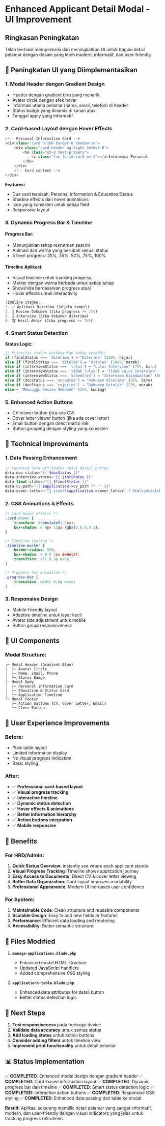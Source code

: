 # Enhanced Applicant Detail Modal - UI Improvement

## Ringkasan Peningkatan

Telah berhasil memperbaiki dan meningkatkan UI untuk bagian detail pelamar dengan desain yang lebih modern, informatif, dan user-friendly.

## 🎨 **Peningkatan UI yang Diimplementasikan**

### 1. **Modal Header dengan Gradient Design**
- Header dengan gradient biru yang menarik
- Avatar circle dengan efek hover
- Informasi utama pelamar (nama, email, telefon) di header
- Status badge yang dinamis di kanan atas
- Tanggal apply yang informatif

### 2. **Card-based Layout dengan Hover Effects**
```php
<!-- Personal Information Card -->
<div class="card h-100 border-0 shadow-sm">
    <div class="card-header bg-light border-0">
        <h6 class="mb-0 text-primary">
            <i class="fas fa-id-card me-2"></i>Informasi Personal
        </h6>
    </div>
    <!-- Card content -->
</div>
```

**Features:**
- Dua card terpisah: Personal Information & Education/Status
- Shadow effects dan hover animations
- Icon yang konsisten untuk setiap field
- Responsive layout

### 3. **Dynamic Progress Bar & Timeline**

#### Progress Bar:
- Menunjukkan tahap rekrutmen saat ini
- Animasi dan warna yang berubah sesuai status
- 5 level progress: 25%, 35%, 50%, 75%, 100%

#### Timeline Aplikasi:
- Visual timeline untuk tracking progress
- Marker dengan warna berbeda untuk setiap tahap
- Show/hide berdasarkan progress atual
- Hover effects untuk interactivity

```php
Timeline Stages:
1. ✅ Aplikasi Diterima (Selalu tampil)
2. 📄 Review Dokumen (Jika progress >= 25%)
3. 🎤 Interview (Jika dokumen diterima)
4. 🏆 Hasil Akhir (Jika progress >= 75%)
```

### 4. **Smart Status Detection**

**Status Logic:**
```javascript
// Prioritas status berdasarkan tahap terakhir
if (finalStatus === 'diterima') → "Diterima" (100%, hijau)
else if (finalStatus === 'ditolak') → "Ditolak" (100%, merah)
else if (interviewStatus === 'lulus') → "Lulus Interview" (75%, biru)
else if (interviewStatus === 'tidak_lulus') → "Tidak Lulus Interview" (50%, merah)
else if (interviewStatus === 'scheduled') → "Interview Dijadwalkan" (50%, biru)
else if (docStatus === 'accepted') → "Dokumen Diterima" (35%, biru)
else if (docStatus === 'rejected') → "Dokumen Ditolak" (25%, merah)
else → "Menunggu Review Dokumen" (25%, kuning)
```

### 5. **Enhanced Action Buttons**
- CV viewer button (jika ada CV)
- Cover letter viewer button (jika ada cover letter)
- Email button dengan direct mailto link
- Button grouping dengan styling yang konsisten

## 🔧 **Technical Improvements**

### 1. **Data Passing Enhancement**
```php
// Enhanced data attributes untuk detail button
data-doc-status="{{ $docStatus }}"
data-interview-status="{{ $intStatus }}"
data-final-status="{{ $finalStatus }}"
data-cv-path="{{ $application->cv_path ?? '' }}"
data-cover-letter="{{ isset($application->cover_letter) ? htmlspecialchars($application->cover_letter, ENT_QUOTES, 'UTF-8') : '' }}"
```

### 2. **CSS Animations & Effects**
```css
/* Card hover effects */
.card:hover {
    transform: translateY(-2px);
    box-shadow: 0 4px 15px rgba(0,0,0,0.1);
}

/* Timeline styling */
.timeline-marker {
    border-radius: 50%;
    box-shadow: 0 0 0 2px #e9ecef;
    transition: all 0.3s ease;
}

/* Progress bar animation */
.progress-bar {
    transition: width 0.6s ease;
}
```

### 3. **Responsive Design**
- Mobile-friendly layout
- Adaptive timeline untuk layar kecil
- Avatar size adjustment untuk mobile
- Button group responsiveness

## 📱 **UI Components**

### Modal Structure:
```
┌─ Modal Header (Gradient Blue)
│  ├─ Avatar Circle
│  ├─ Name, Email, Phone
│  └─ Status Badge
├─ Modal Body
│  ├─ Personal Information Card
│  ├─ Education & Status Card
│  └─ Application Timeline
└─ Modal Footer
   ├─ Action Buttons (CV, Cover Letter, Email)
   └─ Close Button
```

## 🎯 **User Experience Improvements**

### Before:
- Plain table layout
- Limited information display
- No visual progress indication
- Basic styling

### After:
- ✅ **Professional card-based layout**
- ✅ **Visual progress tracking**
- ✅ **Interactive timeline**
- ✅ **Dynamic status detection**
- ✅ **Hover effects & animations**
- ✅ **Better information hierarchy**
- ✅ **Action buttons integration**
- ✅ **Mobile responsive**

## 🚀 **Benefits**

### For HRD/Admin:
1. **Quick Status Overview**: Instantly see where each applicant stands
2. **Visual Progress Tracking**: Timeline shows application journey
3. **Easy Access to Documents**: Direct CV & cover letter viewing
4. **Better Data Organization**: Card layout improves readability
5. **Professional Appearance**: Modern UI increases user confidence

### For System:
1. **Maintainable Code**: Clean structure and reusable components
2. **Scalable Design**: Easy to add new fields or features
3. **Performance**: Efficient data loading and rendering
4. **Accessibility**: Better semantic structure

## 📂 **Files Modified**

1. **`manage-applications.blade.php`**
   - Enhanced modal HTML structure
   - Updated JavaScript handlers
   - Added comprehensive CSS styling

2. **`applications-table.blade.php`**
   - Enhanced data attributes for detail button
   - Better status detection logic

## 🔄 **Next Steps**

1. **Test responsiveness** pada berbagai device
2. **Validate data accuracy** untuk semua status
3. **Add loading states** untuk action buttons
4. **Consider adding filters** untuk timeline view
5. **Implement print functionality** untuk detail pelamar

## 📊 **Status Implementation**

✅ **COMPLETED**: Enhanced modal design dengan gradient header
✅ **COMPLETED**: Card-based information layout
✅ **COMPLETED**: Dynamic progress bar dan timeline
✅ **COMPLETED**: Smart status detection logic
✅ **COMPLETED**: Interactive action buttons
✅ **COMPLETED**: Responsive CSS styling
✅ **COMPLETED**: Enhanced data passing dari table ke modal

**Result**: Aplikasi sekarang memiliki detail pelamar yang sangat informatif, modern, dan user-friendly dengan visual indicators yang jelas untuk tracking progress rekrutmen.
